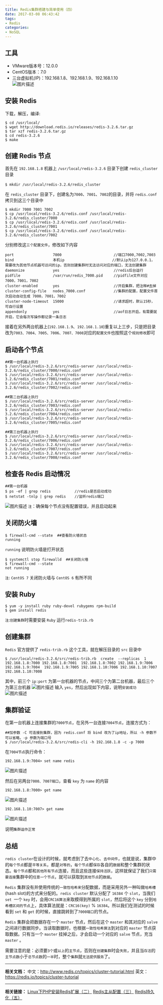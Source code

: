 ```yaml
---
title: Redis集群搭建与简单使用（四）
date: 2017-03-08 06:43:42
tags:
- Redis
categories:
- NoSQL
---
```

工具
----------------
 - VMware版本号：12.0.0 
 - CentOS版本：7.0
 - 三台虚拟机(IP)：192.168.1.8、192.168.1.9、192.168.1.10    
![图片描述][1]

安装 Redis 
----------------
下载，解压，编译:
```
$ cd /usr/local/
$ wget http://download.redis.io/releases/redis-3.2.6.tar.gz
$ tar xzf redis-3.2.6.tar.gz
$ cd redis-3.2.6
$ make
```

创建 Redis 节点
----------------
首先在 `192.168.1.8` 机器上 `/usr/local/redis-3.2.6` 目录下创建 `redis_cluster` 目录
```
$ mkdir /usr/local/redis-3.2.6/redis_cluster　
```
在 `redis_cluster` 目录下，创建名为`7000`、`7001`、`7002`的目录，并将 `redis.conf` 拷贝到这三个目录中
```
$ mkdir 7000 7001 7002
$ cp /usr/local/redis-3.2.6/redis.conf /usr/local/redis-3.2.6/redis_cluster/7000
$ cp /usr/local/redis-3.2.6/redis.conf /usr/local/redis-3.2.6/redis_cluster/7001
$ cp /usr/local/redis-3.2.6/redis.conf /usr/local/redis-3.2.6/redis_cluster/7002
```
分别修改这`三个配置文件`，修改如下内容
```
port                  7000                        //端口7000,7002,7003        
bind                  本机ip                      //默认ip为127.0.0.1，需要改为其他节点机器可访问的ip，否则创建集群时无法访问对应的端口，无法创建集群
daemonize             yes                         //redis后台运行
pidfile               /var/run/redis_7000.pid     //pidfile文件对应7000，7001，7002
cluster-enabled       yes                         //开启集群，把注释#去掉
cluster-config-file   nodes_7000.conf             //集群的配置，配置文件首次启动自动生成 7000，7001，7002
cluster-node-timeout  15000                       //请求超时，默认15秒，可自行设置
appendonly            yes                         //aof日志开启，有需要就开启，它会每次写操作都记录一条日志　
```
接着在另外两台机器上(`192.168.1.9`、`192.168.1.10`)重复以上三步，只是把目录改为`7003、7004、7005、7006、7007、7008`对应的`配置文件`也按照这个`规则修改`即可

启动各个节点
----------------

```
##第一台机器上执行
$ /usr/local/redis-3.2.6/src/redis-server /usr/local/redis-3.2.6/redis_cluster/7000/redis.conf
$ /usr/local/redis-3.2.6/src/redis-server /usr/local/redis-3.2.6/redis_cluster/7001/redis.conf
$ /usr/local/redis-3.2.6/src/redis-server /usr/local/redis-3.2.6/redis_cluster/7002/redis.conf
 
##第二台机器上执行
$ /usr/local/redis-3.2.6/src/redis-server /usr/local/redis-3.2.6/redis_cluster/7003/redis.conf
$ /usr/local/redis-3.2.6/src/redis-server /usr/local/redis-3.2.6/redis_cluster/7004/redis.conf
$ /usr/local/redis-3.2.6/src/redis-server /usr/local/redis-3.2.6/redis_cluster/7005/redis.conf 

##第三台机器上执行
$ /usr/local/redis-3.2.6/src/redis-server /usr/local/redis-3.2.6/redis_cluster/7006/redis.conf
$ /usr/local/redis-3.2.6/src/redis-server /usr/local/redis-3.2.6/redis_cluster/7007/redis.conf
$ /usr/local/redis-3.2.6/src/redis-server /usr/local/redis-3.2.6/redis_cluster/7008/redis.conf 
```

检查各 Redis 启动情况
----------------

```
##第一台机器
$ ps -ef | grep redis           //redis是否启动成功
$ netstat -tnlp | grep redis    //监听redis端口
```
![图片描述][2]
`注`：确保每个节点没有配置错误，并且启动起来


关闭防火墙
----------------

```
$ firewall-cmd --state  ##查看防火墙状态
running
```
`running` 说明防火墙是打开状态
```
$ systemctl stop firewalld  ##关闭防火墙
$ firewall-cmd --state
not running
```
`注`: `CentOS 7` 关闭防火墙与 `CentOS 6` 有所不同

安装 Ruby
----------------

```
$ yum -y install ruby ruby-devel rubygems rpm-build
$ gem install redis
```
`注`:`创建集群`时需要安装 `Ruby` 运行`redis-trib.rb`

创建集群
----------------
`Redis` 官方提供了 `redis-trib.rb` 这个工具，就在解压目录的 `src` 目录中
```
$ /usr/local/redis-3.2.6/src/redis-trib.rb  create  --replicas  1  192.168.1.8:7000 192.168.1.8:7001  192.168.1.8:7002 192.168.1.9:7006  192.168.1.9:7004  192.168.1.9:7005 192.168.1.10:7006 192.168.1.10:7007 192.168.1.10:7008
```
其中，前三个 `ip:port` 为第一台机器的节点，中间三个为第二台机器，最后三个为第三台机器
![图片描述][3]
 输入 `yes`，然后出现如下内容，说明`安装成功`
![图片描述][4]

集群验证
----------------
在第一台机器上连接集群的`7000节点`，在另外一台连接`7004节点`，连接方式为：
```
##加参数 -C 可连接到集群，因为 redis.conf 将 bind 改为了ip地址，所以 -h 参数不可以省略，-p 参数为端口号
$ /usr/local/redis-3.2.6/src/redis-cli -h 192.168.1.8 -c -p 7000  
```
在`7004节点`执行命令：
```
192.168.1.9:7004> set name redis
```
![图片描述][5]

然后在另两台`7000、7007端口`，查看 `key` 为 `name` 的内容
```
192.168.1.8:7000> get name
```
![图片描述][6]

```
192.168.1.10:7007> get name
```
![图片描述][7]

说明`集群运作正常`

总结
----------------
`redis cluster`在设计的时候，就考虑到了去`中心化`、`去中间件`，也就是说，集群中的`每个节点`都是`平等关系`，都是`对等的`，`每个节点`都`保存`各自的`数据`和整个集群的状态。`每个节点`都和`其他所有节点`连接，而且这些连接`保持活跃`，这样就保证了我们`只需要连接`集群中的`任意一个节点`，就可以获取到`其他节点`的`数据`。

`Redis` 集群没有并使用传统的`一致性哈希来`分配数据，而是采用另外一种叫做`哈希槽 `(hash slot)的方式来分配的。`redis cluster` 默认分配了 `16384` 个 `slot`，当我们 `set `一个 `key` 时，会用`CRC16算法`来取模得到所属的 `slot`，然后将这个 `key` 分到`哈希槽区间的节点`上，具体算法就是：`CRC16(key)` % `16384`。所以我们在测试的时候看到 `set` 和 `get` 的时候，直接跳转到了`7000端口`的节点。

`Redis` 集群会把数据存在一个 `master` 节点，然后在这个 `master` 和其对应的 `salve` 之间进行数据同步。当读取数据时，也根据`一致性哈希算法`到对应的 `master` 节点获取数据。只有当一个 `master` 挂掉之后，才会启动一个对应的 `salve` 节点，充当 `master` 。

需要注意的是：必须要`3个`或`以上`的`主节点`，否则在`创建集群`时会`失败`，并且当`存活`的`主节点数`小于`总节点数`的`一半`时，整个`集群`就`无法提供服务`了。


----------


**相关文档：**
中文：http://www.redis.cn/topics/cluster-tutorial.html
英文：https://redis.io/topics/cluster-tutorial

----------
**相关链接：**
[Linux下PHP安装Redis扩展（二）][8]
[Redis主从配置（三）][9]
[Redis持久化（五）][10]


  [1]: /img/bVJBNY
  [2]: /img/bVJBUO
  [3]: /img/bVJBZL
  [4]: /img/bVJBZZ
  [5]: /img/bVJB1e
  [6]: /img/bVJB1V
  [7]: /img/bVJB2c
  [8]: https://segmentfault.com/a/1190000008420258
  [9]: https://segmentfault.com/a/1190000008469182
  [10]: https://segmentfault.com/a/1190000008639459